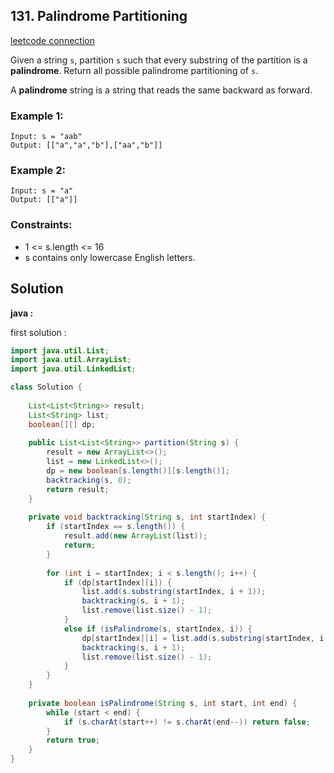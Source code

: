 ## 131. Palindrome Partitioning

[leetcode connection](https://leetcode.com/problems/palindrome-partitioning/)

Given a string `s`, partition `s` such that every substring of the partition is a **palindrome**. Return all possible palindrome partitioning of `s`.

A **palindrome** string is a string that reads the same backward as forward.

### Example 1:
```
Input: s = "aab"
Output: [["a","a","b"],["aa","b"]]
```

### Example 2:
```
Input: s = "a"
Output: [["a"]]
```

### Constraints:

* 1 <= s.length <= 16
* s contains only lowercase English letters.

## Solution

**java :**

first solution :
```java
import java.util.List;
import java.util.ArrayList;
import java.util.LinkedList;

class Solution {
    
    List<List<String>> result;
    List<String> list;
    boolean[][] dp;
    
    public List<List<String>> partition(String s) {
        result = new ArrayList<>();
        list = new LinkedList<>();
        dp = new boolean[s.length()][s.length()];
        backtracking(s, 0);
        return result;
    }
    
    private void backtracking(String s, int startIndex) {
        if (startIndex == s.length()) {
            result.add(new ArrayList(list));
            return;
        }
        
        for (int i = startIndex; i < s.length(); i++) {
            if (dp[startIndex][i]) {
                list.add(s.substring(startIndex, i + 1));
                backtracking(s, i + 1);
                list.remove(list.size() - 1);
            }
            else if (isPalindrome(s, startIndex, i)) {
                dp[startIndex][i] = list.add(s.substring(startIndex, i + 1));
                backtracking(s, i + 1);
                list.remove(list.size() - 1);
            }
        }
    }
    
    private boolean isPalindrome(String s, int start, int end) {
        while (start < end) {
            if (s.charAt(start++) != s.charAt(end--)) return false;
        }
        return true;
    }
}
```